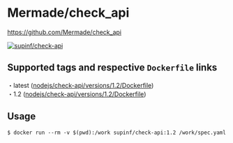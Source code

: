 # Mermade/check_api

https://github.com/Mermade/check_api

[![supinf/check-api](http://dockeri.co/image/supinf/check-api)](https://hub.docker.com/r/supinf/check-api)

## Supported tags and respective `Dockerfile` links

・latest ([nodejs/check-api/versions/1.2/Dockerfile](https://github.com/supinf/dockerized-tools/blob/master/nodejs/check-api/versions/1.2/Dockerfile))  
・1.2 ([nodejs/check-api/versions/1.2/Dockerfile](https://github.com/supinf/dockerized-tools/blob/master/nodejs/check-api/versions/1.2/Dockerfile))  

## Usage

```
$ docker run --rm -v $(pwd):/work supinf/check-api:1.2 /work/spec.yaml
```
